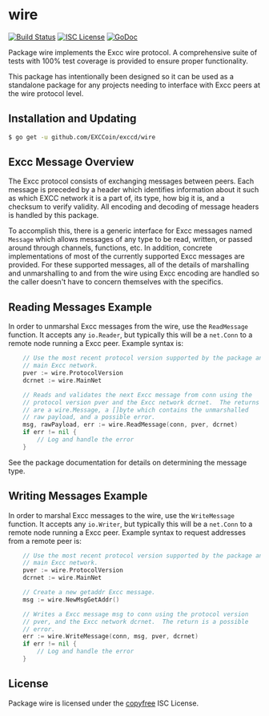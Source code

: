 wire
====

[![Build Status](http://img.shields.io/travis/EXCCoin/exccd.svg)](https://travis-ci.org/EXCCoin/exccd)
[![ISC License](http://img.shields.io/badge/license-ISC-blue.svg)](http://copyfree.org)
[![GoDoc](https://img.shields.io/badge/godoc-reference-blue.svg)](http://godoc.org/github.com/EXCCoin/exccd/wire)

Package wire implements the Excc wire protocol.  A comprehensive suite of
tests with 100% test coverage is provided to ensure proper functionality.

This package has intentionally been designed so it can be used as a standalone
package for any projects needing to interface with Excc peers at the wire
protocol level.

## Installation and Updating

```bash
$ go get -u github.com/EXCCoin/exccd/wire
```

## Excc Message Overview

The Excc protocol consists of exchanging messages between peers. Each message
is preceded by a header which identifies information about it such as which
EXCC network it is a part of, its type, how big it is, and a checksum to
verify validity. All encoding and decoding of message headers is handled by this
package.

To accomplish this, there is a generic interface for Excc messages named
`Message` which allows messages of any type to be read, written, or passed
around through channels, functions, etc. In addition, concrete implementations
of most of the currently supported Excc messages are provided. For these
supported messages, all of the details of marshalling and unmarshalling to and
from the wire using Excc encoding are handled so the caller doesn't have to
concern themselves with the specifics.

## Reading Messages Example

In order to unmarshal Excc messages from the wire, use the `ReadMessage`
function. It accepts any `io.Reader`, but typically this will be a `net.Conn`
to a remote node running a Excc peer.  Example syntax is:

```Go
	// Use the most recent protocol version supported by the package and the
	// main Excc network.
	pver := wire.ProtocolVersion
	dcrnet := wire.MainNet

	// Reads and validates the next Excc message from conn using the
	// protocol version pver and the Excc network dcrnet.  The returns
	// are a wire.Message, a []byte which contains the unmarshalled
	// raw payload, and a possible error.
	msg, rawPayload, err := wire.ReadMessage(conn, pver, dcrnet)
	if err != nil {
		// Log and handle the error
	}
```

See the package documentation for details on determining the message type.

## Writing Messages Example

In order to marshal Excc messages to the wire, use the `WriteMessage`
function. It accepts any `io.Writer`, but typically this will be a `net.Conn`
to a remote node running a Excc peer. Example syntax to request addresses
from a remote peer is:

```Go
	// Use the most recent protocol version supported by the package and the
	// main Excc network.
	pver := wire.ProtocolVersion
	dcrnet := wire.MainNet

	// Create a new getaddr Excc message.
	msg := wire.NewMsgGetAddr()

	// Writes a Excc message msg to conn using the protocol version
	// pver, and the Excc network dcrnet.  The return is a possible
	// error.
	err := wire.WriteMessage(conn, msg, pver, dcrnet)
	if err != nil {
		// Log and handle the error
	}
```

## License

Package wire is licensed under the [copyfree](http://copyfree.org) ISC
License.
